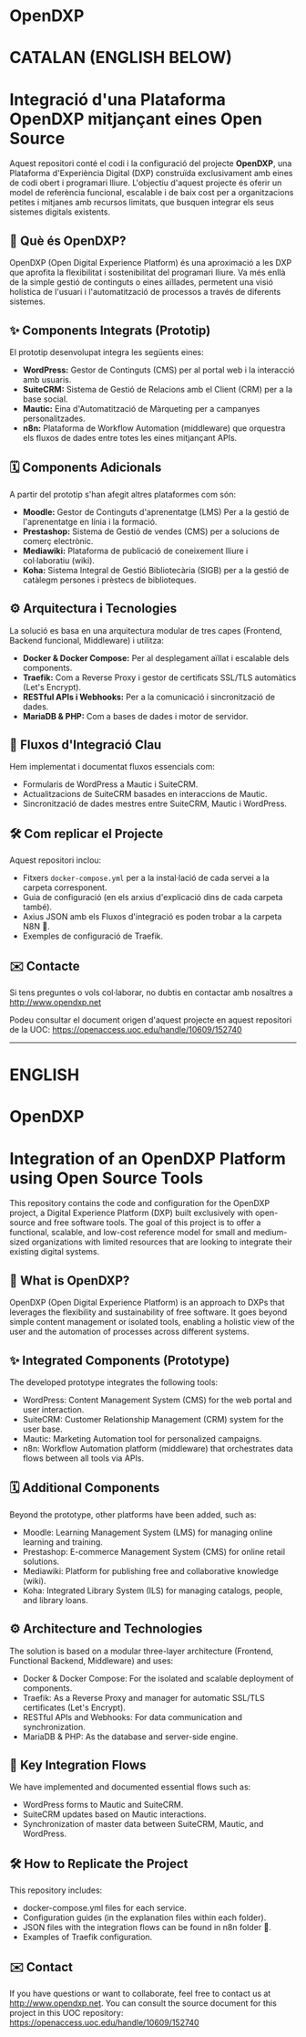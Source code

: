 # OpenDXP
# CATALAN (ENGLISH BELOW)

# Integració d'una Plataforma OpenDXP mitjançant eines Open Source

Aquest repositori conté el codi i la configuració del projecte **OpenDXP**, una Plataforma d'Experiència Digital (DXP) construïda exclusivament amb eines de codi obert i programari lliure. L'objectiu d'aquest projecte és oferir un model de referència funcional, escalable i de baix cost per a organitzacions petites i mitjanes amb recursos limitats, que busquen integrar els seus sistemes digitals existents.

## 🚀 Què és OpenDXP?

OpenDXP (Open Digital Experience Platform) és una aproximació a les DXP que aprofita la flexibilitat i sostenibilitat del programari lliure. Va més enllà de la simple gestió de continguts o eines aïllades, permetent una visió holística de l'usuari i l'automatització de processos a través de diferents sistemes.

## ✨ Components Integrats (Prototip)

El prototip desenvolupat integra les següents eines:

* **WordPress:** Gestor de Continguts (CMS) per al portal web i la interacció amb usuaris.
* **SuiteCRM:** Sistema de Gestió de Relacions amb el Client (CRM) per a la base social.
* **Mautic:** Eina d'Automatització de Màrqueting per a campanyes personalitzades.
* **n8n:** Plataforma de Workflow Automation (middleware) que orquestra els fluxos de dades entre totes les eines mitjançant APIs.

## 🗓️ Components Adicionals 

A partir del prototip s'han afegit altres plataformes com són:

* **Moodle:** Gestor de Continguts d'aprenentatge (LMS) Per a la gestió de l'aprenentatge en línia i la formació.
* **Prestashop:** Sistema de Gestió de vendes (CMS) per a solucions de comerç electrònic.
* **Mediawiki:** Plataforma de publicació de coneixement lliure i col·laboratiu (wiki).
* **Koha:** Sistema Integral de Gestió Bibliotecària (SIGB) per a la gestió de catàlegm persones i prèstecs de biblioteques.


## ⚙️ Arquitectura i Tecnologies

La solució es basa en una arquitectura modular de tres capes (Frontend, Backend funcional, Middleware) i utilitza:

* **Docker & Docker Compose:** Per al desplegament aïllat i escalable dels components.
* **Traefik:** Com a Reverse Proxy i gestor de certificats SSL/TLS automàtics (Let's Encrypt).
* **RESTful APIs i Webhooks:** Per a la comunicació i sincronització de dades.
* **MariaDB & PHP:** Com a bases de dades i motor de servidor.

## 🔗 Fluxos d'Integració Clau

Hem implementat i documentat fluxos essencials com:

* Formularis de WordPress a Mautic i SuiteCRM.
* Actualitzacions de SuiteCRM basades en interaccions de Mautic.
* Sincronització de dades mestres entre SuiteCRM, Mautic i WordPress.

## 🛠️ Com replicar el Projecte

Aquest repositori inclou:

* Fitxers `docker-compose.yml` per a la instal·lació de cada servei a la carpeta corresponent.
* Guia de configuració (en els arxius d'explicació dins de cada carpeta també).
* Axius JSON amb els Fluxos d'integració es poden trobar a la carpeta N8N 📁.
* Exemples de configuració de Traefik.


## ✉️ Contacte

Si tens preguntes o vols col·laborar, no dubtis en contactar amb nosaltres a http://www.opendxp.net

Podeu consultar el document origen d'aquest projecte en aquest repositori de la UOC: https://openaccess.uoc.edu/handle/10609/152740

---

# ENGLISH
# **OpenDXP**
# Integration of an OpenDXP Platform using Open Source Tools

This repository contains the code and configuration for the OpenDXP project, a Digital Experience Platform (DXP) built exclusively with open-source and free software tools. The goal of this project is to offer a functional, scalable, and low-cost reference model for small and medium-sized organizations with limited resources that are looking to integrate their existing digital systems.

## 🚀 What is OpenDXP?
OpenDXP (Open Digital Experience Platform) is an approach to DXPs that leverages the flexibility and sustainability of free software. It goes beyond simple content management or isolated tools, enabling a holistic view of the user and the automation of processes across different systems.

## ✨ Integrated Components (Prototype)
The developed prototype integrates the following tools:

* WordPress: Content Management System (CMS) for the web portal and user interaction.
* SuiteCRM: Customer Relationship Management (CRM) system for the user base.
* Mautic: Marketing Automation tool for personalized campaigns.
* n8n: Workflow Automation platform (middleware) that orchestrates data flows between all tools via APIs.

## 🗓️ Additional Components
Beyond the prototype, other platforms have been added, such as:

* Moodle: Learning Management System (LMS) for managing online learning and training.
* Prestashop: E-commerce Management System (CMS) for online retail solutions.
* Mediawiki: Platform for publishing free and collaborative knowledge (wiki).
* Koha: Integrated Library System (ILS) for managing catalogs, people, and library loans.

## ⚙️ Architecture and Technologies
The solution is based on a modular three-layer architecture (Frontend, Functional Backend, Middleware) and uses:

* Docker & Docker Compose: For the isolated and scalable deployment of components.
* Traefik: As a Reverse Proxy and manager for automatic SSL/TLS certificates (Let's Encrypt).
* RESTful APIs and Webhooks: For data communication and synchronization.
* MariaDB & PHP: As the database and server-side engine.

## 🔗 Key Integration Flows
We have implemented and documented essential flows such as:

* WordPress forms to Mautic and SuiteCRM.
* SuiteCRM updates based on Mautic interactions.
* Synchronization of master data between SuiteCRM, Mautic, and WordPress.

## 🛠️ How to Replicate the Project
This repository includes:

* docker-compose.yml files for each service.
* Configuration guides (in the explanation files within each folder).
* JSON files with the integration flows can be found in n8n folder 📁.
* Examples of Traefik configuration.

## ✉️ Contact
If you have questions or want to collaborate, feel free to contact us at http://www.opendxp.net.
You can consult the source document for this project in this UOC repository: https://openaccess.uoc.edu/handle/10609/152740
